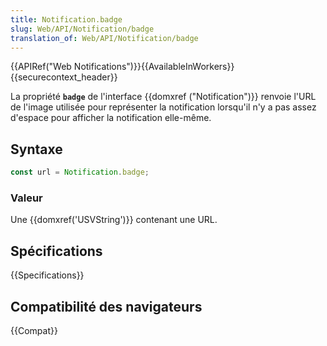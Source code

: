 ```yaml
---
title: Notification.badge
slug: Web/API/Notification/badge
translation_of: Web/API/Notification/badge
---
```


{{APIRef("Web Notifications")}}{{AvailableInWorkers}}{{securecontext_header}}

La propriété **`badge`** de l'interface {{domxref ("Notification")}} renvoie l'URL de l'image utilisée pour représenter la notification lorsqu'il n'y a pas assez d'espace pour afficher la notification elle-même.

## Syntaxe

```js
const url = Notification.badge;
```

### Valeur

Une {{domxref('USVString')}} contenant une URL.

## Spécifications

{{Specifications}}

## Compatibilité des navigateurs

{{Compat}}
